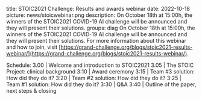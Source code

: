 title: STOIC2021 Challenge: Results and awards webinar
date: 2022-10-18
picture: news/stoicwebinar.png 
description: On October 18th at 15:00h, the winners of the STOIC2021 COVID-19 AI challenge will be announced and they will present their solutions.
groups: diag
On October 18th at 15:00h, the winners of the STOIC2021 COVID-19 AI challenge will be announced and they will present their solutions. For more information about this webinar and how to join, visit [https://grand-challenge.org/blogs/stoic2021-results-webinar/](https://grand-challenge.org/blogs/stoic2021-results-webinar/).

Schedule:
3.00 | Welcome and introduction to STOIC2021
3.05 | The STOIC Project: clinical background
3:10 | Award ceremony
3:15 | Team #3 solution: How did they do it?
3:20 | Team #2 solution: How did they do it?
3:25 | Team #1 solution: How did they do it?
3:30 | Q&A
3:40 | Outline of the paper, next steps & closing

